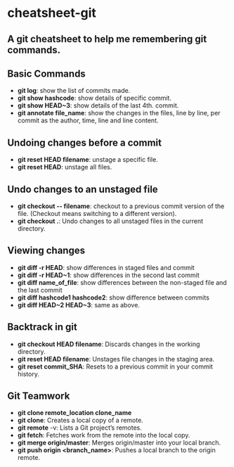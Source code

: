 # cheatsheet-git
A git cheatsheet to help me remembering git commands.
---
## Basic Commands
+ **git log**: show the list of commits made.
+ **git show hashcode**: show details of specific commit.
+ **git show HEAD~3**: show details of the last 4th. commit.
+ **git annotate file_name**: show the changes in the files, line by line, per commit as the author, time, line and line content.

## Undoing changes before a commit
+ **git reset HEAD filename**: unstage a specific file. 
+ **git reset HEAD**: unstage all files.

## Undo changes to an unstaged file
* **git checkout -- filename**: checkout to a previous commit version of the file. (Checkout means switching to a different version).
* **git checkout .**: Undo changes to all unstaged files in the current directory.


## Viewing changes
* **git diff -r HEAD**: show differences in staged files and commit
* **git diff -r HEAD~1**: show differences in the second last commit
* **git diff name_of_file**: show differences between the non-staged file and the last commit
* **git diff hashcode1 hashcode2**: show difference between commits
* **git diff HEAD\~2 HEAD\~3**: same as above.

## Backtrack in git
* **git checkout HEAD filename**: Discards changes in the working directory.
* **git reset HEAD filename**: Unstages file changes in the staging area.
* **git reset commit_SHA**: Resets to a previous commit in your commit history.


## Git Teamwork
* **git clone remote_location clone_name**
* **git clone**: Creates a local copy of a remote.
* **git remote** -v: Lists a Git project’s remotes.
* **git fetch**: Fetches work from the remote into the local copy.
* **git merge origin/master**: Merges origin/master into your local branch.
* **git push origin <branch_name>**: Pushes a local branch to the origin remote.
